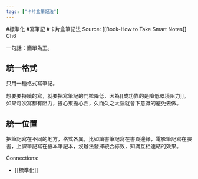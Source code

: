 ```yaml
---
tags: ["卡片盒筆記法"]
---
```

#標準化 #寫筆記 #卡片盒筆記法 
Source: [[Book-How to Take Smart Notes]] Ch6

一句話：簡單為王。
## 統一格式
只用一種格式寫筆記。

想要要持續的寫，就要把寫筆記的門檻降低，因為[[成功靠的是降低環境阻力]]。如果每次寫都有阻力，擔心東擔心西，久而久之大腦就會下意識的避免去做。

## 統一位置
把筆記寫在不同的地方，格式各異，比如讀書筆記寫在書頁邊緣，電影筆記寫在臉書，上課筆記寫在紙本筆記本，沒辦法發揮統合綜效，知識互相連結的效果。


Connections:
- [[標準化]]
